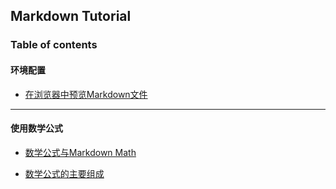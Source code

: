 ## Markdown Tutorial

### Table of contents

#### 环境配置

- [在浏览器中预览Markdown文件](web_preview/README.md)

---

#### 使用数学公式

- [数学公式与Markdown Math](latex/README.md)

- [数学公式的主要组成](latex/math_element.md)
